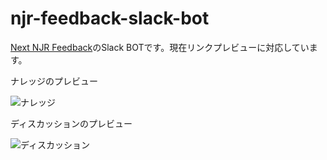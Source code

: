 # njr-feedback-slack-bot

[Next NJR Feedback](https://github.com/yutakobayashidev/next-njr-feedback)のSlack BOTです。現在リンクプレビューに対応しています。

ナレッジのプレビュー

![ナレッジ](https://user-images.githubusercontent.com/91340399/219855666-b315eaa3-4294-41cf-81a3-cde7e606e326.png)

ディスカッションのプレビュー

![ディスカッション](https://user-images.githubusercontent.com/91340399/219855768-938322a4-9e05-458e-8617-9762ed9366f2.png)